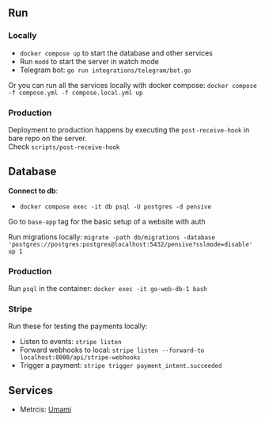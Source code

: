 
## Run 

### Locally

- `docker compose up` to start the database and other services
- Run `modd` to start the server in watch mode
- Telegram bot: `go run integrations/telegram/bot.go`

Or you can run all the services locally with docker compose:
`docker compose -f compose.yml -f compose.local.yml up`

### Production

Deployment to production happens by executing the `post-receive-hook` in bare repo on the server.  
Check `scripts/post-receive-hook`

## Database
__Connect to db__:
- `docker compose exec -it db psql -U postgres -d pensive`

Go to `base-app` tag for the basic setup of a website with auth

Run migrations locally:
`migrate -path db/migrations -database 'postgres://postgres:postgres@localhost:5432/pensive?sslmode=disable' up 1`

### Production

Run `psql` in the container: `docker exec -it go-web-db-1 bash`

### Stripe

Run these for testing the payments locally:

- Listen to events: `stripe listen`
- Forward webhooks to local: `stripe listen --forward-to localhost:8000/api/stripe-webhooks`
- Trigger a payment: `stripe trigger payment_intent.succeeded`

## Services
- Metrcis: [Umami](https://cloud.umami.is/settings/websites)
